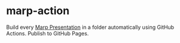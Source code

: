 # marp-action

Build every [Marp Presentation](https://marp.app/) in a folder automatically using GitHub Actions. Publish to GitHub Pages.
